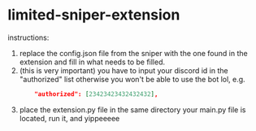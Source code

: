 # limited-sniper-extension
instructions: 
1. replace the config.json file from the sniper with the one found in the extension and fill in what needs to be filled.
2. (this is very important) you have to input your discord id in the "authorized" list otherwise you won't be able to use the bot lol, e.g.
    ```json
        "authorized": [23423423432432432],
    ```
3. place the extension.py file in the same directory your main.py file is located, run it, and yippeeeee
